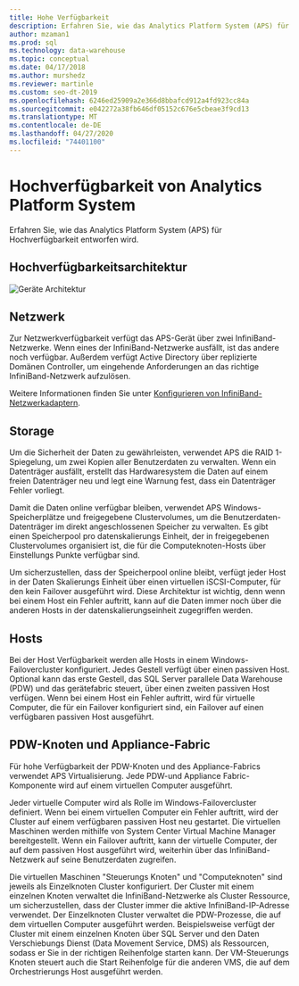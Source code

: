 ```yaml
---
title: Hohe Verfügbarkeit
description: Erfahren Sie, wie das Analytics Platform System (APS) für Hochverfügbarkeit entworfen wird.
author: mzaman1
ms.prod: sql
ms.technology: data-warehouse
ms.topic: conceptual
ms.date: 04/17/2018
ms.author: murshedz
ms.reviewer: martinle
ms.custom: seo-dt-2019
ms.openlocfilehash: 6246ed25909a2e366d8bbafcd912a4fd923cc84a
ms.sourcegitcommit: e042272a38fb646df05152c676e5cbeae3f9cd13
ms.translationtype: MT
ms.contentlocale: de-DE
ms.lasthandoff: 04/27/2020
ms.locfileid: "74401100"
---
```

# <a name="analytics-platform-system-high-availability"></a>Hochverfügbarkeit von Analytics Platform System
Erfahren Sie, wie das Analytics Platform System (APS) für Hochverfügbarkeit entworfen wird.  
  
## <a name="high-availability-architecture"></a>Hochverfügbarkeitsarchitektur  
![Geräte Architektur](media/appliance-architecture.png "Geräte Architektur")  
  
## <a name="network"></a>Netzwerk  
Zur Netzwerkverfügbarkeit verfügt das APS-Gerät über zwei InfiniBand-Netzwerke. Wenn eines der InfiniBand-Netzwerke ausfällt, ist das andere noch verfügbar. Außerdem verfügt Active Directory über replizierte Domänen Controller, um eingehende Anforderungen an das richtige InfiniBand-Netzwerk aufzulösen.  
  
Weitere Informationen finden Sie unter [Konfigurieren von InfiniBand-Netzwerkadaptern](configure-infiniband-network-adapters.md).  
  
## <a name="storage"></a>Storage  
Um die Sicherheit der Daten zu gewährleisten, verwendet APS die RAID 1-Spiegelung, um zwei Kopien aller Benutzerdaten zu verwalten. Wenn ein Datenträger ausfällt, erstellt das Hardwaresystem die Daten auf einem freien Datenträger neu und legt eine Warnung fest, dass ein Datenträger Fehler vorliegt.  
  
Damit die Daten online verfügbar bleiben, verwendet APS Windows-Speicherplätze und freigegebene Clustervolumes, um die Benutzerdaten-Datenträger im direkt angeschlossenen Speicher zu verwalten. Es gibt einen Speicherpool pro datenskalierungs Einheit, der in freigegebenen Clustervolumes organisiert ist, die für die Computeknoten-Hosts über Einstellungs Punkte verfügbar sind.  
  
Um sicherzustellen, dass der Speicherpool online bleibt, verfügt jeder Host in der Daten Skalierungs Einheit über einen virtuellen iSCSI-Computer, für den kein Failover ausgeführt wird. Diese Architektur ist wichtig, denn wenn bei einem Host ein Fehler auftritt, kann auf die Daten immer noch über die anderen Hosts in der datenskalierungseinheit zugegriffen werden.  
  
## <a name="hosts"></a>Hosts  
Bei der Host Verfügbarkeit werden alle Hosts in einem Windows-Failovercluster konfiguriert. Jedes Gestell verfügt über einen passiven Host. Optional kann das erste Gestell, das SQL Server parallele Data Warehouse (PDW) und das gerätefabric steuert, über einen zweiten passiven Host verfügen. Wenn bei einem Host ein Fehler auftritt, wird für virtuelle Computer, die für ein Failover konfiguriert sind, ein Failover auf einen verfügbaren passiven Host ausgeführt.  
  
## <a name="pdw-nodes-and-appliance-fabric"></a>PDW-Knoten und Appliance-Fabric  
Für hohe Verfügbarkeit der PDW-Knoten und des Appliance-Fabrics verwendet APS Virtualisierung. Jede PDW-und Appliance Fabric-Komponente wird auf einem virtuellen Computer ausgeführt.  
  
Jeder virtuelle Computer wird als Rolle im Windows-Failovercluster definiert. Wenn bei einem virtuellen Computer ein Fehler auftritt, wird der Cluster auf einem verfügbaren passiven Host neu gestartet. Die virtuellen Maschinen werden mithilfe von System Center Virtual Machine Manager bereitgestellt. Wenn ein Failover auftritt, kann der virtuelle Computer, der auf dem passiven Host ausgeführt wird, weiterhin über das InfiniBand-Netzwerk auf seine Benutzerdaten zugreifen.  
  
Die virtuellen Maschinen "Steuerungs Knoten" und "Computeknoten" sind jeweils als Einzelknoten Cluster konfiguriert. Der Cluster mit einem einzelnen Knoten verwaltet die InfiniBand-Netzwerke als Cluster Ressource, um sicherzustellen, dass der Cluster immer die aktive InfiniBand-IP-Adresse verwendet. Der Einzelknoten Cluster verwaltet die PDW-Prozesse, die auf dem virtuellen Computer ausgeführt werden. Beispielsweise verfügt der Cluster mit einem einzelnen Knoten über SQL Server und den Daten Verschiebungs Dienst (Data Movement Service, DMS) als Ressourcen, sodass er Sie in der richtigen Reihenfolge starten kann. Der VM-Steuerungs Knoten steuert auch die Start Reihenfolge für die anderen VMS, die auf dem Orchestrierungs Host ausgeführt werden.  
  

